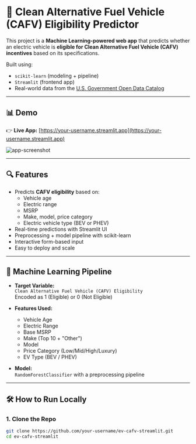 # 🚗 Clean Alternative Fuel Vehicle (CAFV) Eligibility Predictor

This project is a **Machine Learning-powered web app** that predicts whether an electric vehicle is **eligible for Clean Alternative Fuel Vehicle (CAFV) incentives** based on its specifications.

Built using:
- `scikit-learn` (modeling + pipeline)
- `Streamlit` (frontend app)
- Real-world data from the [U.S. Government Open Data Catalog](https://catalog.data.gov/dataset/electric-vehicle-population-data)

---

## 📊 Demo

👉 **Live App:** [https://your-username.streamlit.app](https://your-username.streamlit.app)

![app-screenshot](https://upload.wikimedia.org/wikipedia/commons/f/f4/Electric_car_charging_symbol.svg)

---

## 🔍 Features

- Predicts **CAFV eligibility** based on:
  - Vehicle age
  - Electric range
  - MSRP
  - Make, model, price category
  - Electric vehicle type (BEV or PHEV)
- Real-time predictions with Streamlit UI
- Preprocessing + model pipeline with scikit-learn
- Interactive form-based input
- Easy to deploy and scale

---

## 🧠 Machine Learning Pipeline

- **Target Variable:**  
  `Clean Alternative Fuel Vehicle (CAFV) Eligibility`  
  Encoded as 1 (Eligible) or 0 (Not Eligible)

- **Features Used:**  
  - Vehicle Age  
  - Electric Range  
  - Base MSRP  
  - Make (Top 10 + "Other")  
  - Model  
  - Price Category (Low/Mid/High/Luxury)  
  - EV Type (BEV / PHEV)

- **Model:**  
  `RandomForestClassifier` with a preprocessing pipeline

---

## 🛠 How to Run Locally

### 1. Clone the Repo

```bash
git clone https://github.com/your-username/ev-cafv-streamlit.git
cd ev-cafv-streamlit
